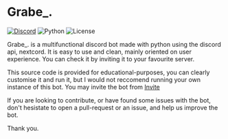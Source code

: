 # Grabe_.
[![Discord](https://img.shields.io/discord/989016906071703652?logo=discord&style=for-the-badge)]([https://discord.gg/dB4A8K6GDJ])
![Python](https://img.shields.io/badge/Python-3.10-red?style=for-the-badge)
![License](https://img.shields.io/github/license/INFINITE31/Grabe_.?style=for-the-badge)

Grabe_. is a multifunctional discord bot made with python using the discord api, nextcord. It is easy to use and clean, mainly oriented on user experience. You can check it by inviting it to your favourite server.

This source code is provided for educational-purposes, you can clearly customise it and run it, but I would not reccomend running your own instance of this bot. You may invite the bot from [Invite](https://grabe.inifiinite31.live/invite)

If you are looking to contribute, or have found some issues with the bot, don't hesistate to open a pull-request or an issue, and help us improve the bot. 

Thank you.
